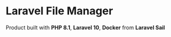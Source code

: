 # Laravel File Manager

Product built with **PHP 8.1**, **Laravel 10**, **Docker** from **Laravel Sail**
